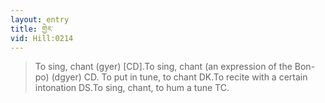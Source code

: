 ```yaml
---
layout: entry
title: གྱེར་
vid: Hill:0214
---
```

> To sing, chant (gyer) [CD]\.To sing, chant (an expression of the Bon-po) (dgyer) CD\. To put in tune, to chant DK\.To recite with a certain intonation DS\.To sing, chant, to hum a tune TC\.


